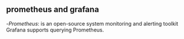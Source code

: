 ## prometheus and grafana

-*Prometheus*: is an open-source system monitoring and alerting toolkit
Grafana supports querying Prometheus.
